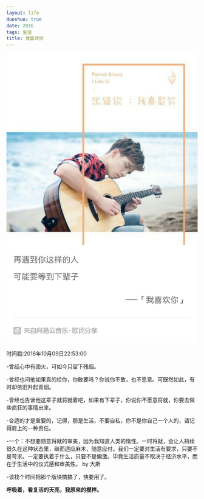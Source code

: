 ```yaml
---
layout: life
duoshuo: true
date: 2016
tags: 生活
title: 我喜欢你
---
```

![nami](/life/2016/2016res/2016-10-09.jpg)

时间戳:2016年10月09日22:53:00

-曾经心中有团火，可如今只留下残烟。

-曾经也问他如果真的给你，你敢要吗？你说你不敢，也不愿意。可既然如此，有时却依旧升起青烟。

-曾经也告诉他这辈子就将就着吧，如果有下辈子，你说你不愿意将就，你要去做些疯狂的事情出来。

-合适的才是重要的，记得，那是生活，不要自私，你不是你自己一个人的，请记得肩上的一种责任。

-一个：不想要随意将就的审美，因为我知道人类的惰性。一时将就，会让人持续很久在这种状态里，继而适应麻木，随意应付。我们一定要对生活有要求，只要不是苛求。一定要执着于什么，只要不是偏激。毕竟生活质量不取决于经济水平，而在于生活中的仪式感和审美性。 by 大斯

-该找个时间把那个版块搞搞了，快要用了。

**呼吸着，看复活的天亮，我原来的模样。**